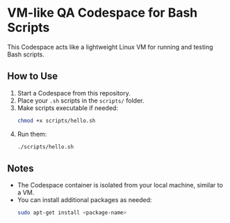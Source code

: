 # VM-like QA Codespace for Bash Scripts

This Codespace acts like a lightweight Linux VM for running and testing Bash scripts.

## How to Use

1. Start a Codespace from this repository.
2. Place your `.sh` scripts in the `scripts/` folder.
3. Make scripts executable if needed:
   ```bash
   chmod +x scripts/hello.sh
   ```
4. Run them:
   ```bash
   ./scripts/hello.sh
   ```

## Notes

- The Codespace container is isolated from your local machine, similar to a VM.
- You can install additional packages as needed:
  ```bash
  sudo apt-get install <package-name>
  ```

